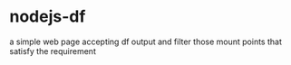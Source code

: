 # nodejs-df
a simple web page accepting df output and filter those mount points that satisfy the requirement
